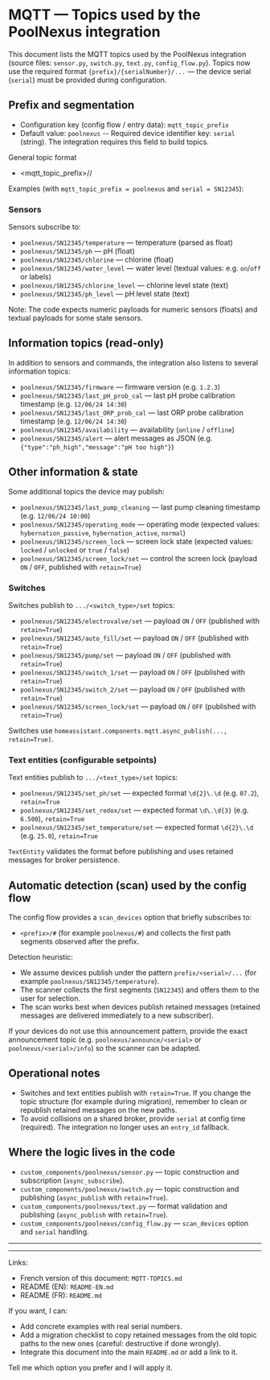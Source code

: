 # MQTT — Topics used by the PoolNexus integration

This document lists the MQTT topics used by the PoolNexus integration (source files: `sensor.py`, `switch.py`, `text.py`, `config_flow.py`). Topics now use the required format `{prefix}/{serialNumber}/...` — the device serial (`serial`) must be provided during configuration.

## Prefix and segmentation
- Configuration key (config flow / entry data): `mqtt_topic_prefix`
- Default value: `poolnexus`
-- Required device identifier key: `serial` (string). The integration requires this field to build topics.

General topic format
- <mqtt_topic_prefix>/<serialNumber>/<resource>

Examples (with `mqtt_topic_prefix = poolnexus` and `serial = SN12345`):

### Sensors
Sensors subscribe to:
- `poolnexus/SN12345/temperature` — temperature (parsed as float)
- `poolnexus/SN12345/ph` — pH (float)
- `poolnexus/SN12345/chlorine` — chlorine (float)
- `poolnexus/SN12345/water_level` — water level (textual values: e.g. `on`/`off` or labels)
- `poolnexus/SN12345/chlorine_level` — chlorine level state (text)
- `poolnexus/SN12345/ph_level` — pH level state (text)

Note: The code expects numeric payloads for numeric sensors (floats) and textual payloads for some state sensors.

## Information topics (read-only)
In addition to sensors and commands, the integration also listens to several information topics:
- `poolnexus/SN12345/firmware` — firmware version (e.g. `1.2.3`)
- `poolnexus/SN12345/last_pH_prob_cal` — last pH probe calibration timestamp (e.g. `12/06/24 14:30`)
- `poolnexus/SN12345/last_ORP_prob_cal` — last ORP probe calibration timestamp (e.g. `12/06/24 14:30`)
- `poolnexus/SN12345/availability` — availability (`online` / `offline`)
- `poolnexus/SN12345/alert` — alert messages as JSON (e.g. `{"type":"ph_high","message":"pH too high"}`)

## Other information & state
Some additional topics the device may publish:
- `poolnexus/SN12345/last_pump_cleaning` — last pump cleaning timestamp (e.g. `12/06/24 10:00`)
- `poolnexus/SN12345/operating_mode` — operating mode (expected values: `hybernation_passive`, `hybernation_active`, `normal`)
- `poolnexus/SN12345/screen_lock` — screen lock state (expected values: `locked` / `unlocked` or `true` / `false`)
- `poolnexus/SN12345/screen_lock/set` — control the screen lock (payload `ON` / `OFF`, published with `retain=True`)

### Switches
Switches publish to `.../<switch_type>/set` topics:
- `poolnexus/SN12345/electrovalve/set` — payload `ON` / `OFF` (published with `retain=True`)
- `poolnexus/SN12345/auto_fill/set` — payload `ON` / `OFF` (published with `retain=True`)
 - `poolnexus/SN12345/pump/set` — payload `ON` / `OFF` (published with `retain=True`)
 - `poolnexus/SN12345/switch_1/set` — payload `ON` / `OFF` (published with `retain=True`)
 - `poolnexus/SN12345/switch_2/set` — payload `ON` / `OFF` (published with `retain=True`)
- `poolnexus/SN12345/screen_lock/set` — payload `ON` / `OFF` (published with `retain=True`)

Switches use `homeassistant.components.mqtt.async_publish(..., retain=True)`.

### Text entities (configurable setpoints)
Text entities publish to `.../<text_type>/set` topics:
- `poolnexus/SN12345/set_ph/set` — expected format `\d{2}\.\d` (e.g. `07.2`), `retain=True`
- `poolnexus/SN12345/set_redox/set` — expected format `\d\.\d{3}` (e.g. `6.500`), `retain=True`
- `poolnexus/SN12345/set_temperature/set` — expected format `\d{2}\.\d` (e.g. `25.0`), `retain=True`

`TextEntity` validates the format before publishing and uses retained messages for broker persistence.

## Automatic detection (scan) used by the config flow
The config flow provides a `scan_devices` option that briefly subscribes to:
- `<prefix>/#` (for example `poolnexus/#`) and collects the first path segments observed after the prefix.

Detection heuristic:
- We assume devices publish under the pattern `prefix/<serial>/...` (for example `poolnexus/SN12345/temperature`).
- The scanner collects the first segments (`SN12345`) and offers them to the user for selection.
- The scan works best when devices publish retained messages (retained messages are delivered immediately to a new subscriber).

If your devices do not use this announcement pattern, provide the exact announcement topic (e.g. `poolnexus/announce/<serial>` or `poolnexus/<serial>/info`) so the scanner can be adapted.

## Operational notes
- Switches and text entities publish with `retain=True`. If you change the topic structure (for example during migration), remember to clean or republish retained messages on the new paths.
 - To avoid collisions on a shared broker, provide `serial` at config time (required). The integration no longer uses an `entry_id` fallback.

## Where the logic lives in the code
- `custom_components/poolnexus/sensor.py` — topic construction and subscription (`async_subscribe`).
- `custom_components/poolnexus/switch.py` — topic construction and publishing (`async_publish` with `retain=True`).
- `custom_components/poolnexus/text.py` — format validation and publishing (`async_publish` with `retain=True`).
- `custom_components/poolnexus/config_flow.py` — `scan_devices` option and `serial` handling.

---


---
Links:
- French version of this document: `MQTT-TOPICS.md`
- README (EN): `README-EN.md`
- README (FR): `README.md`

If you want, I can:
- Add concrete examples with real serial numbers.
- Add a migration checklist to copy retained messages from the old topic paths to the new ones (careful: destructive if done wrongly).
- Integrate this document into the main `README.md` or add a link to it.

Tell me which option you prefer and I will apply it.